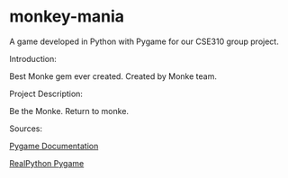 # monkey-mania
A game developed in Python with Pygame for our CSE310 group project.

Introduction:

Best Monke gem ever created. Created by Monke team. 

 Project Description:
 
Be the Monke. Return to monke. 

Sources:

[Pygame Documentation](https://www.pygame.org/docs/)

[RealPython Pygame](https://realpython.com/pygame-a-primer/)